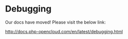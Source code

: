 # Debugging

Our docs have moved! Please visit the below link:

http://docs.php-opencloud.com/en/latest/debugging.html
